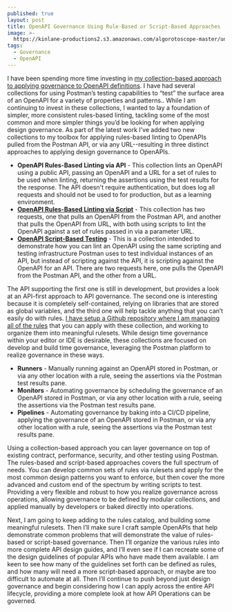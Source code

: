 ```yaml
---
published: true
layout: post
title: OpenAPI Governance Using Rule-Based or Script-Based Approaches
image: >-
  https://kinlane-productions2.s3.amazonaws.com/algorotoscope-master/uncle-sam-statue-supreme-court.jpg
tags:
  - Governance
  - OpenAPI
---
```


I have been spending more time investing in [my collection-based approach to applying governance to OpenAPI definitions](https://www.postman.com/postman/workspace/openapi-linting/overview). I have had several collections for using Postman’s testing capabilities to “test” the surface area of an OpenAPI for a variety of properties and patterns.. While I am continuing to invest in these collections, I wanted to lay a foundation of simpler, more consistent rules-based linting, tackling some of the most common and more simpler things you’d be looking for when applying design governance. As part of the latest work I’ve added two new collections to my toolbox for applying rules-based linting to OpenAPIs pulled from the Postman API, or via any URL--resulting in three distinct approaches to applying design governance to OpenAPIs.

- <ma href="https://www.postman.com/postman/workspace/openapi-linting/documentation/12959542-93cd90de-9f3c-4ed0-9c57-cc5a7712cf19">**OpenAPI Rules-Based Linting via API** - This collection lints an OpenAPI using a public API, passing an OpenAPI and a URL for a set of rules to be used when linting, returning the assertions using the test results for the response. The API doesn't require authentication, but does log all requests and should not be used to for production, but as a learning environment.</ma>
- [**OpenAPI Rules-Based Linting via Script**](https://www.postman.com/postman/workspace/openapi-linting/documentation/12959542-54a0882f-a8df-44ec-9861-40e409ca9876) - This collection has two requests, one that pulls an OpenAPI from the Postman API, and another that pulls the OpenAPI from URL, with both using scripts to lint the OpenAPI against a set of rules passed in via a parameter URL.
- [**OpenAPI Script-Based Testing**](https://www.postman.com/postman/workspace/openapi-linting/documentation/12959542-c2b7fca2-8ab1-4bd2-afcd-bb7662d46c1f) - This is a collection intended to demonstrate how you can lint an OpenAPI using the same scripting and testing infrastructure Postman uses to test individual instances of an API, but instead of scripting against the API, it is scripting against the OpenAPI for an API. There are two requests here, one pulls the OpenAPI from the Postman API, and the other from a URL.

The API supporting the first one is still in development, but provides a look at an API-first approach to API governance. The second one is interesting because it is completely self-contained, relying on libraries that are stored as global variables, and the third one will help tackle anything that you can’t easily do with rules. [I have setup a Github repository where I am managing all of the rules](https://rules.linting.org/) that you can apply with these collection, and working to organize them into meaningful rulesets. While design time governance within your editor or IDE is desirable, these collections are focused on develop and build time governance, leveraging the Postman platform to realize governance in these ways.

- **Runners** - Manually running against an OpenAPI stored in Postman, or via any other location with a rule, seeing the assertions via the Postman test results pane.
- **Monitors** - Automating governance by scheduling the governance of an OpenAPI stored in Postman, or via any other location with a rule, seeing the assertions via the Postman test results pane.
- **Pipelines** - Automating governance by baking into a CI/CD pipeline, applying the governance of an OpenAPI stored in Postman, or via any other location with a rule, seeing the assertions via the Postman test results pane.

Using a collection-based approach you can layer governance on top of existing contract, performance, security, and other testing using Postman. The rules-based and script-based approaches covers the full spectrum of needs. You can develop common sets of rules via rulesets and apply for the most common design patterns you want to enforce, but then cover the more advanced and custom end of the spectrum by writing scripts to test. Providing a very flexible and robust to how you realize governance across operations, allowing governance to be defined by modular collections, and applied manually by developers or baked directly into operations.

Next, I am going to keep adding to the rules catalog, and building some meaningful rulesets. Then I’ll make sure I craft sample OpenAPIs that help demonstrate common problems that will demonstrate the value of rules-based or script-based governance. Then I’ll organize the various rules into more complete API design guides, and I’ll even see if I can recreate some of the design guidelines of popular APIs who have made them available. I am keen to see how many of the guidelines set forth can be defined as rules, and how many will need a more script-based approach, or maybe are too difficult to automate at all. Then I’ll continue to push beyond just design governance and begin considering how I can apply across the entire API lifecycle, providing a more complete look at how API Operations can be governed.
